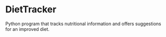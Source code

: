 # DietTracker
Python program that tracks nutritional information and offers suggestions for an improved diet.
